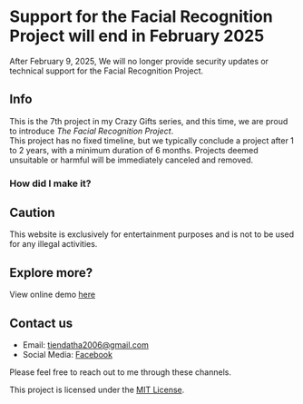 # Support for the Facial Recognition Project will end in February 2025
After February 9, 2025, We will no longer provide security updates or technical support for the Facial Recognition Project.

## Info
This is the 7th project in my Crazy Gifts series, and this time, we are proud to introduce *The Facial Recognition Project*.  
This project has no fixed timeline, but we typically conclude a project after 1 to 2 years, with a minimum duration of 6 months. Projects deemed unsuitable or harmful will be immediately canceled and removed.

### How did I make it?

## Caution
This website is exclusively for entertainment purposes and is not to be used for any illegal activities.

## Explore more?
View online demo [here](https://datit-026.github.io/FaceRecognition-Project/)

## Contact us
- Email: tiendatha2006@gmail.com
- Social Media: [Facebook](https://www.facebook.com/datit.dev/)

Please feel free to reach out to me through these channels.

This project is licensed under the [MIT License](LICENSE).
